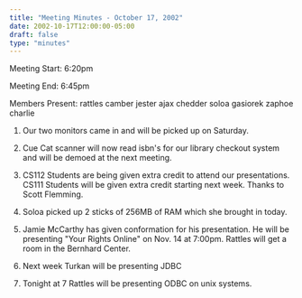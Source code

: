 ```yaml
---
title: "Meeting Minutes - October 17, 2002"
date: 2002-10-17T12:00:00-05:00
draft: false
type: "minutes"
---
```


Meeting Start: 6:20pm </p><p>
Meeting End: 6:45pm </p><p>
Members Present: rattles camber jester ajax chedder soloa gasiorek zaphoe charlie </p><p>
1. Our two monitors came in and will be picked up on Saturday. </p><p>
2. Cue Cat scanner will now read isbn's for our library checkout system and will be demoed at the next meeting. </p><p>
3. CS112 Students are being given extra credit to attend our presentations. CS111 Students will be given extra credit starting next week. Thanks to Scott Flemming. </p><p>
4. Soloa picked up 2 sticks of 256MB of RAM which she brought in today. </p><p>
5. Jamie McCarthy has given conformation for his presentation. He will be presenting "Your Rights Online" on Nov. 14 at 7:00pm. Rattles will get a room in the Bernhard Center. </p><p>
6. Next week Turkan will be presenting JDBC </p><p>
7. Tonight at 7 Rattles will be presenting ODBC on unix systems. </p>
